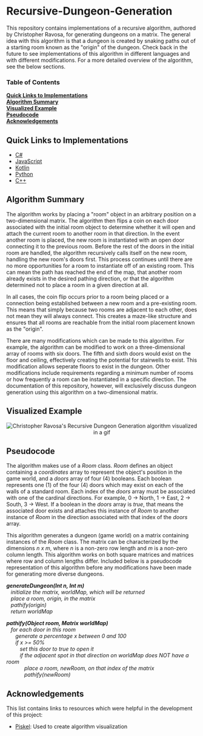 # Recursive-Dungeon-Generation
This repository contains implementations of a recursive algorithm, authored by Christopher Ravosa, for generating dungeons on a matrix. The general idea with this algorithm is that a dungeon is created by snaking paths out of a starting room known as the "origin" of the dungeon. Check back in the future to see implementations of this algorithm in different languages and with different modifications. For a more detailed overview of the algorithm, see the below sections.

### Table of Contents
**[Quick Links to Implementations](#quick-links-to-implementations)**<br>
**[Algorithm Summary](#algorithm-summary)**<br>
**[Visualized Example](#visualized-example)**<br>
**[Pseudocode](#pseudocode)**<br>
**[Acknowledgements](#acknowledgements)**<br>

## Quick Links to Implementations
* [C#](https://github.com/crav12345/Recursive-Dungeon-Generation/tree/main/C%23/Assets/Scripts)
* [JavaScript](https://github.com/crav12345/Recursive-Dungeon-Generation/tree/main/JavaScript)
* [Kotlin](https://github.com/crav12345/Recursive-Dungeon-Generation/tree/main/Kotlin/RecursiveDungeonGeneration/src/main/kotlin)
* [Python](https://github.com/crav12345/Recursive-Dungeon-Generation/tree/main/Python)
* [C++](https://github.com/crav12345/Recursive-Dungeon-Generation/tree/main/C++/RecursiveDungeonGeneration)


## Algorithm Summary
The algorithm works by placing a "room" object in an arbitrary position on a two-dimensional matrix. The algorithm then flips a coin on each door associated with the initial room object to determine whether it will open and attach the current room to another room in that direction. In the event another room is placed, the new room is instantiated with an open door connecting it to the previous room. Before the rest of the doors in the initial room are handled, the algorithm recursively calls itself on the new room, handling the new room's doors first. This process continues until there are no more opportunities for a room to instantiate off of an existing room. This can mean the path has reached the end of the map, that another room already exists in the desired pathing direction, or that the algorithm determined not to place a room in a given direction at all. 

In all cases, the coin flip occurs prior to a room being placed or a connection being established between a new room and a pre-existing room. This means that simply because two rooms are adjacent to each other, does not mean they will always connect. This creates a maze-like structure and ensures that all rooms are reachable from the initial room placement known as the "origin".

There are many modifications which can be made to this algorithm. For example, the algorithm can be modified to work on a three-dimensional array of rooms with six doors. The fifth and sixth doors would exist on the floor and ceiling, effectively creating the potential for stairwells to exist. This modification allows seperate floors to exist in the dungeon. Other modifications include requirements regarding a minimum number of rooms or how frequently a room can be instantiated in a specific direction. The documentation of this repository, however, will exclusively discuss dungeon generation using this algorithm on a two-dimensional matrix.

## Visualized Example
<p align="center">
  <img
       src="https://piskel-imgstore-b.appspot.com/img/26852594-a49e-11ec-bfc6-3d5395cde8f1.gif"
       alt="Christopher Ravosa's Recursive Dungeon Generation algorithm visualized in a gif"
  />
</p>

## Pseudocode
The algorithm makes use of a _Room_ class. _Room_ defines an object containing a _coordinates_ array to represent the object's position in the game world, and a _doors_ array of four (4) booleans. Each boolean represents one (1) of the four (4) doors which may exist on each of the walls of a standard room. Each index of the _doors_ array must be associated with one of the cardinal directions. For example, 0 -> North, 1 -> East, 2 -> South, 3 -> West. If a boolean in the _doors_ array is _true_, that means the associated door exists and attaches this instance of _Room_ to another instance of _Room_ in the direction associated with that index of the _doors_ array.

This algorithm generates a dungeon (game world) on a matrix containing instances of the _Room_ class. The matrix can be characterized by the dimensions _n x m_, where _n_ is a non-zero row length and _m_ is a non-zero column length. This algorithm works on both square matrices and matrices where row and column lengths differ. Included below is a pseudocode representation of this algorithm before any modifications have been made for generating more diverse dungeons.

**_generateDungeon(Int n, Int m)_** <br />
&nbsp;&nbsp;&nbsp;_initialize the matrix, worldMap, which will be returned_ <br />
&nbsp;&nbsp;&nbsp;_place a room, origin, in the matrix_ <br />
&nbsp;&nbsp;&nbsp;_pathify(origin)_ <br />
&nbsp;&nbsp;&nbsp;_return worldMap_ <br />

**_pathify(Object room, Matrix worldMap)_** <br />
&nbsp;&nbsp;&nbsp;_for each door in this room_ <br />
&nbsp;&nbsp;&nbsp;&nbsp;&nbsp;&nbsp;_generate a percentage x between 0 and 100_ <br />
&nbsp;&nbsp;&nbsp;&nbsp;&nbsp;&nbsp;_if x >= 50%_ <br />
&nbsp;&nbsp;&nbsp;&nbsp;&nbsp;&nbsp;&nbsp;&nbsp;&nbsp;_set this door to true to open it_ <br />
&nbsp;&nbsp;&nbsp;&nbsp;&nbsp;&nbsp;&nbsp;&nbsp;&nbsp;_if the adjacent spot in that direction on worldMap does NOT have a room_ <br />
&nbsp;&nbsp;&nbsp;&nbsp;&nbsp;&nbsp;&nbsp;&nbsp;&nbsp;&nbsp;&nbsp;&nbsp;_place a room, newRoom, on that index of the matrix_ <br />
&nbsp;&nbsp;&nbsp;&nbsp;&nbsp;&nbsp;&nbsp;&nbsp;&nbsp;&nbsp;&nbsp;&nbsp;_pathify(newRoom)_ <br />

## Acknowledgements
This list contains links to resources which were helpful in the development of this project:

* [Piskel](https://www.piskelapp.com/): Used to create algorithm visualization
